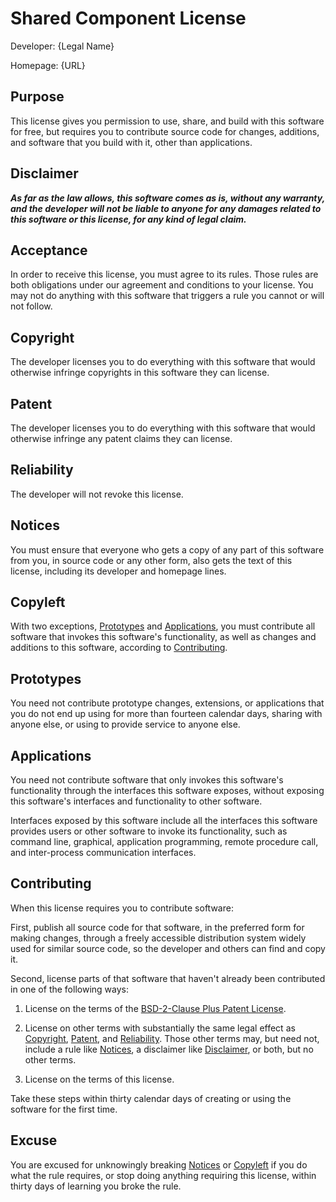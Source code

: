 # Shared Component License

Developer: {Legal Name}

<!-- The developer could be an individual, but more likely a legal entity. -->

Homepage: {URL}

<!-- Inspired by the "Source Code" notice line at the top of Parity.  Developers have been confused about what to put in the Source Code line.  Homepage and a URL placeholder should clear things up. -->

## Purpose

<!-- See https://writing.kemitchell.com/2019/01/10/Discipline-Stated-Purpose.html -->

This license gives you permission to use, share, and build with this software for free, but requires you to contribute source code for changes, additions, and software that you build with it, other than applications.

<!-- Compare Parity, which does not make any permissive allowance for applications integrating the software being licensed: "This license lets you use and share this software for free, as long as you contribute software you make with it." -->

## Disclaimer

***As far as the law allows, this software comes as is, without any warranty, and the developer will not be liable to anyone for any damages related to this software or this license, for any kind of legal claim.***

<!-- Plain text renderings of the license should use symbols, like asterisks, rather than ALL CAPS, for conspicuity. -->

## Acceptance

In order to receive this license, you must agree to its rules.  Those rules are both obligations under our agreement and conditions to your license.  You may not do anything with this software that triggers a rule you cannot or will not follow.

<!-- Because the license puts significant obligations on the licensee, we need to dispel confusion about legal characterization and remedies. To head off wasteful arguments in uncharted legal territory, expressly recite both contract and license.  The terms alone cannot establish contract. But in the likely event that facts do, clarify the consequences. -->

<!-- The final sentence goes to impossibility and frustration.  It may not be necessary, but we'd all better avoid the argument. -->

## Copyright

The developer licenses you to do everything with this software that would otherwise infringe copyrights in this software they can license.

## Patent

The developer licenses you to do everything with this software that would otherwise infringe any patent claims they can license.

<!-- Note the absence of any scope restriction, like Apache 2.0's limit to patents readings on the version to which someone contributed. First, that kind of scope language isn't particularly assuring.  It's often unclear how to tell what patents get covered, even with revision control data to hand.  Second, the primary use case for this license is entity licensors, who can do a single outbound patent analysis.  -->

<!-- Note that Contributing requires a strong patent grant. -->

## Reliability

The developer will not revoke this license.

<!-- Express irrevocability.  Note that headings are _not_ disclaimed, and Reliance evokes the relevant legal concept. -->

## Notices

You must ensure that everyone who gets a copy of any part of this software from you, in source code or any other form, also gets the text of this license, including its developer and homepage lines.

<!-- An orthodox open source style attribution condition. -->

## Copyleft

With two exceptions, [Prototypes](#prototypes) and [Applications](#applications), you must contribute all software that invokes this software's functionality, as well as changes and additions to this software, according to [Contributing](#contributing).

<!-- Compare MongoDB's statements on AGPLv3 https://www.mongodb.com/blog/post/the-agpl and SSPLv1 https://www.mongodb.com/licensing/server-side-public-license/faq#implications -->

## Prototypes

You need not contribute prototype changes, extensions, or applications that you do not end up using for more than fourteen calendar days, sharing with anyone else, or using to provide service to anyone else.

<!-- See https://github.com/kemitchell/shared-component-license/issues/15 -->

## Applications

You need not contribute software that only invokes this software's functionality through the interfaces this software exposes, without exposing this software's interfaces and functionality to other software.

Interfaces exposed by this software include all the interfaces this software provides users or other software to invoke its functionality, such as command line, graphical, application programming, remote procedure call, and inter-process communication interfaces.

## Contributing

When this license requires you to contribute software:

<!-- This language functions like a defined term, without falling back on lawyerly conventions that alienate non-lawyer readers. -->

First, publish all source code for that software, in the preferred form for making changes, through a freely accessible distribution system widely used for similar source code, so the developer and others can find and copy it.

<!-- FSF has objected to licenses that require sending code back to the licensor specifically. -->

<!-- On criterion 10 of the Open Source Definition, see https://writing.kemitchell.com/2018/11/05/OSD-Copyleft-Regulation.html#technology-neutrality -->

Second, license parts of that software that haven't already been contributed in one of the following ways:

1.  License on the terms of the [BSD-2-Clause Plus Patent License](https://spdx.org/licenses/BSD-2-Clause-Patent.html).

2.  License on other terms with substantially the same legal effect as [Copyright](#copyright), [Patent](#patent), and [Reliability](#reliability).  Those other terms may, but need not, include a rule like [Notices](#notices), a disclaimer like [Disclaimer](#disclaimer), or both, but no other terms.

3.  License on the terms of this license.

<!-- Note that criterion 3 of the Open Source Definition requires permitting licensing on the same terms: https://writing.kemitchell.com/2018/11/05/OSD-Copyleft-Regulation.html#allow-the-same-terms-for-derived-works -->

<!-- Note that BSD-2-Clause-Patent's patent grant follows Apache 2.0's approach to scope. -->

Take these steps within thirty calendar days of creating or using the software for the first time.

## Excuse

You are excused for unknowingly breaking [Notices](#notices) or [Copyleft](#copyleft) if you do what the rule requires, or stop doing anything requiring this license, within thirty days of learning you broke the rule.

<!-- This language permits multiple excuses, so long as the rule breaker doesn't know about their breach on account of factual circumstances, rather than ignorance of the license terms.  First notice of any violation will make a licensee aware of the license terms. -->
